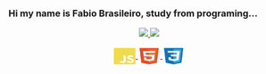 ### Hi my name is Fabio Brasileiro, study from programing...

<div align="center">
  <a href="https://github.com/fabiobrasileiroo">
  <img height="180em" src="https://github-readme-stats.vercel.app/api?username=fabiobrasileiroo&show_icons=true&theme=github_dark&include_all_commits=true&count_private=true"/>
 <img height="180em" src="https://github-readme-stats.vercel.app/api/top-langs/?username=fabiobrasileiroo&layout=compact=true&theme=github_dark&github.com/anuraghazra/github-readme-stats"
</div>
<div style="display: inline_block"><br>
  <img align="center" alt="fabio-Js" height="30" width="40" src="https://raw.githubusercontent.com/devicons/devicon/master/icons/javascript/javascript-plain.svg">
  <img align="center" alt="fabio-HTML" height="30" width="40" src="https://raw.githubusercontent.com/devicons/devicon/master/icons/html5/html5-original.svg">
  <img align="center" alt="Rafa-CSS" height="30" width="40" src="https://raw.githubusercontent.com/devicons/devicon/master/icons/css3/css3-original.svg">
</div>
  
  ##
  

